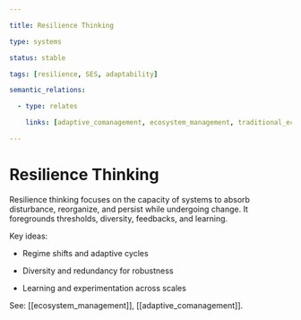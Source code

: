 ```yaml
---

title: Resilience Thinking

type: systems

status: stable

tags: [resilience, SES, adaptability]

semantic_relations:

  - type: relates

    links: [adaptive_comanagement, ecosystem_management, traditional_ecological_knowledge]

---
```


# Resilience Thinking

Resilience thinking focuses on the capacity of systems to absorb disturbance, reorganize, and persist while undergoing change. It foregrounds thresholds, diversity, feedbacks, and learning.

Key ideas:

- Regime shifts and adaptive cycles

- Diversity and redundancy for robustness

- Learning and experimentation across scales

See: [[ecosystem_management]], [[adaptive_comanagement]].

